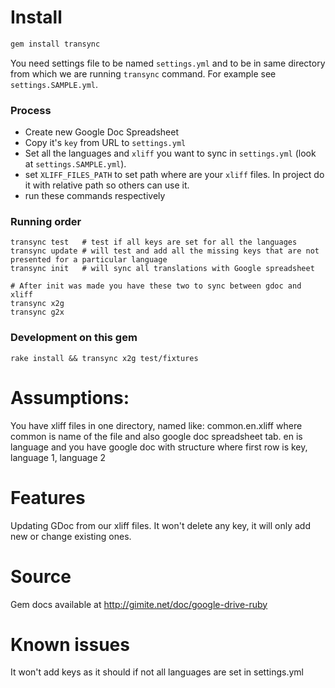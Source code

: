 # Install

```bash
gem install transync
```

You need settings file to be named `settings.yml` and to be in same directory from which we are running `transync` command.
For example see `settings.SAMPLE.yml`.

### Process

- Create new Google Doc Spreadsheet
- Copy it's `key` from URL to `settings.yml`
- Set all the languages and `xliff` you want to sync in `settings.yml` (look at `settings.SAMPLE.yml`).
- set `XLIFF_FILES_PATH` to set path where are your `xliff` files. In project do it with relative path so others can use it.
- run these commands respectively

### Running order

```
transync test   # test if all keys are set for all the languages
transync update # will test and add all the missing keys that are not presented for a particular language
transync init   # will sync all translations with Google spreadsheet

# After init was made you have these two to sync between gdoc and xliff
transync x2g
transync g2x
```

### Development on this gem

```
rake install && transync x2g test/fixtures
```

# Assumptions:

You have xliff files in one directory, named like: common.en.xliff where common is name of the file and also google doc
spreadsheet tab. en is language and you have google doc with structure where first row is key, language 1, language 2

# Features

Updating GDoc from our xliff files. It won't delete any key, it will only add new or change existing ones.

# Source

Gem docs available at http://gimite.net/doc/google-drive-ruby

# Known issues

It won't add keys as it should if not all languages are set in settings.yml
